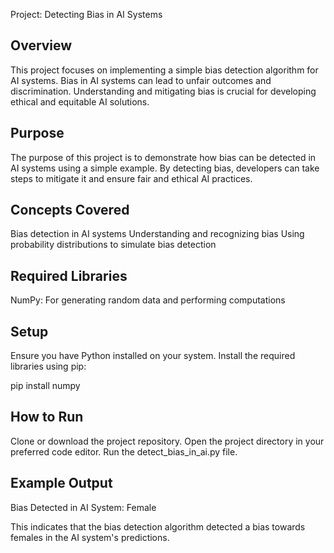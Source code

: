 Project: Detecting Bias in AI Systems

## Overview
This project focuses on implementing a simple bias detection algorithm for AI systems. Bias in AI systems can lead to unfair outcomes and discrimination. Understanding and mitigating bias is crucial for developing ethical and equitable AI solutions.

## Purpose
The purpose of this project is to demonstrate how bias can be detected in AI systems using a simple example. By detecting bias, developers can take steps to mitigate it and ensure fair and ethical AI practices.

## Concepts Covered
Bias detection in AI systems
Understanding and recognizing bias
Using probability distributions to simulate bias detection

## Required Libraries
NumPy: For generating random data and performing computations

## Setup
Ensure you have Python installed on your system.
Install the required libraries using pip:

pip install numpy

## How to Run
Clone or download the project repository.
Open the project directory in your preferred code editor.
Run the detect_bias_in_ai.py file.

## Example Output

Bias Detected in AI System: Female

This indicates that the bias detection algorithm detected a bias towards females in the AI system's predictions.